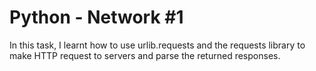 # Python - Network #1

In this task, I learnt how to use urlib.requests and the requests library
to make HTTP request to servers and parse the returned responses.
